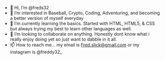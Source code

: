 - 👋 Hi, I’m @freds32
- 👀 I’m interested in Baseball, Crypto, Coding, Adventuring, and becoming a better version of myself everyday
- 🌱 I’m currently learning the basics. Started with HTML, HTML5, & CSS but always trying my best to learn other languages as well.
- 💞️ I’m looking to collaborate on anything. Honestly dont know what i really enjoy doing yet so just want to dabble in it all.
- 📫 How to reach me... my email is Fred.slick@gmail.com or my instagram is @freddy32_

<!---
freds32/freds32 is a ✨ special ✨ repository because its `README.md` (this file) appears on your GitHub profile.
You can click the Preview link to take a look at your changes.
--->
